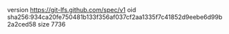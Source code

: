 version https://git-lfs.github.com/spec/v1
oid sha256:934ca20fe750481b133f356af037cf2aa1335f7c41852d9eebe6d99b2a2ced58
size 7736
